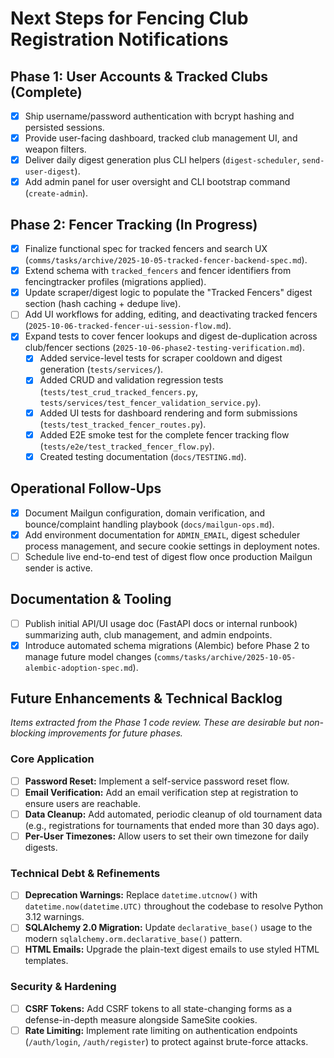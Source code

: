 # Next Steps for Fencing Club Registration Notifications

## Phase 1: User Accounts & Tracked Clubs (Complete)
- [x] Ship username/password authentication with bcrypt hashing and persisted sessions.
- [x] Provide user-facing dashboard, tracked club management UI, and weapon filters.
- [x] Deliver daily digest generation plus CLI helpers (`digest-scheduler`, `send-user-digest`).
- [x] Add admin panel for user oversight and CLI bootstrap command (`create-admin`).

## Phase 2: Fencer Tracking (In Progress)
- [x] Finalize functional spec for tracked fencers and search UX (`comms/tasks/archive/2025-10-05-tracked-fencer-backend-spec.md`).
- [x] Extend schema with `tracked_fencers` and fencer identifiers from fencingtracker profiles (migrations applied).
- [x] Update scraper/digest logic to populate the "Tracked Fencers" digest section (hash caching + dedupe live).
- [ ] Add UI workflows for adding, editing, and deactivating tracked fencers (`2025-10-06-tracked-fencer-ui-session-flow.md`).
- [x] Expand tests to cover fencer lookups and digest de-duplication across club/fencer sections (`2025-10-06-phase2-testing-verification.md`).
  - [x] Added service-level tests for scraper cooldown and digest generation (`tests/services/`).
  - [x] Added CRUD and validation regression tests (`tests/test_crud_tracked_fencers.py`, `tests/services/test_fencer_validation_service.py`).
  - [x] Added UI tests for dashboard rendering and form submissions (`tests/test_tracked_fencer_routes.py`).
  - [x] Added E2E smoke test for the complete fencer tracking flow (`tests/e2e/test_tracked_fencer_flow.py`).
  - [x] Created testing documentation (`docs/TESTING.md`).

## Operational Follow-Ups
- [x] Document Mailgun configuration, domain verification, and bounce/complaint handling playbook (`docs/mailgun-ops.md`).
- [x] Add environment documentation for `ADMIN_EMAIL`, digest scheduler process management, and secure cookie settings in deployment notes.
- [ ] Schedule live end-to-end test of digest flow once production Mailgun sender is active.

## Documentation & Tooling
- [ ] Publish initial API/UI usage doc (FastAPI docs or internal runbook) summarizing auth, club management, and admin endpoints.
- [x] Introduce automated schema migrations (Alembic) before Phase 2 to manage future model changes (`comms/tasks/archive/2025-10-05-alembic-adoption-spec.md`).

## Future Enhancements & Technical Backlog
*Items extracted from the Phase 1 code review. These are desirable but non-blocking improvements for future phases.*

### Core Application
- [ ] **Password Reset:** Implement a self-service password reset flow.
- [ ] **Email Verification:** Add an email verification step at registration to ensure users are reachable.
- [ ] **Data Cleanup:** Add automated, periodic cleanup of old tournament data (e.g., registrations for tournaments that ended more than 30 days ago).
- [ ] **Per-User Timezones:** Allow users to set their own timezone for daily digests.

### Technical Debt & Refinements
- [ ] **Deprecation Warnings:** Replace `datetime.utcnow()` with `datetime.now(datetime.UTC)` throughout the codebase to resolve Python 3.12 warnings.
- [ ] **SQLAlchemy 2.0 Migration:** Update `declarative_base()` usage to the modern `sqlalchemy.orm.declarative_base()` pattern.
- [ ] **HTML Emails:** Upgrade the plain-text digest emails to use styled HTML templates.

### Security & Hardening
- [ ] **CSRF Tokens:** Add CSRF tokens to all state-changing forms as a defense-in-depth measure alongside SameSite cookies.
- [ ] **Rate Limiting:** Implement rate limiting on authentication endpoints (`/auth/login`, `/auth/register`) to protect against brute-force attacks.
